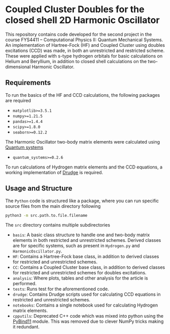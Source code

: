 # Coupled Cluster Doubles for the closed shell 2D Harmonic Oscillator

This repository contains code developed for the second project in the course FYS4411 – Computational Physics II: Quantum Mechanical Systems. An implementation of Hartree-Fock (HF) and Coupled Cluster using doubles excitations (CCD) was made, in both an unrestricted and restricted scheme. These were applied with s-type hydrogen orbitals for basic calculations on Helium and Beryllium, in addition to closed shell calculations on the two-dimensional Harmonic Oscillator.

## Requirements
To run the basics of the HF and CCD calculations, the following packages are required
- `matplotlib>=3.5.1`
- `numpy>=1.21.5`
- `pandas>=1.4.4`
- `scipy>=1.8.0`
- `seaborn>=0.12.2`

The Harmonic Oscillator two-body matrix elements were calculated using [Quantum systems](https://github.com/HyQD/quantum-systems) 
- `quantum_systems>=0.2.6`

To run calculations of Hydrogen matrix elements and the CCD equations, a working implementation of [Drudge](https://github.com/tschijnmo/drudge) is required. 

## Usage and Structure
The `Python` code is structured like a package, where you can run specific source files from the main directory following

```Bash
python3 -m src.path.to.file.filename
```
The `src` directory contains multiple subdirectories

- `basis`: A basic class structure to handle one and two-body matrix elements in both restricted and unrestricted schemes. Derived classes are for specific systems, such as present in `Hydrogen.py` and `HarmonicOscillator.py`. 
- `HF`: Contains a Hartree-Fock base class, in addition to derived classes for restricted and unrestricted schemes.
- `CC`: Contains a Coupled Cluster base class, in addition to derived classes for restricted and unrestricted schemes for doubles excitations.
- `analysis`: Where plots, tables and other analysis for the article is performed. 
- `tests`: Runs test for the aforementioned code.
- `drudge`: Contains Drudge scripts used for calculating CCD equations in restricted and unrestricted schemes.
- `notebooks`: Contains a single notebook used for calculating Hydrogen matrix elements.
- `cpputils`: Deprecated C++ code which was mixed into python using the [PyBind11](https://github.com/pybind/pybind11) module. This was removed due to clever NumPy tricks making it redundant.  
